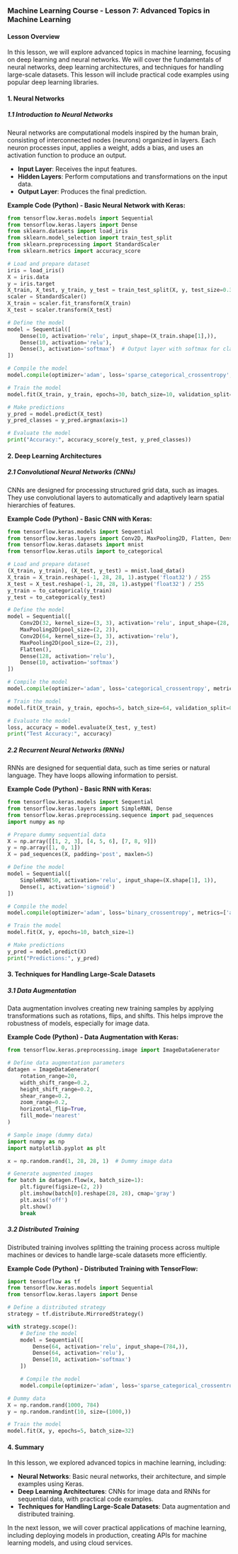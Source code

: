 ### Machine Learning Course - Lesson 7: Advanced Topics in Machine Learning

#### Lesson Overview

In this lesson, we will explore advanced topics in machine learning, focusing on deep learning and neural networks. We will cover the fundamentals of neural networks, deep learning architectures, and techniques for handling large-scale datasets. This lesson will include practical code examples using popular deep learning libraries.

#### 1. Neural Networks

##### **1.1 Introduction to Neural Networks**

Neural networks are computational models inspired by the human brain, consisting of interconnected nodes (neurons) organized in layers. Each neuron processes input, applies a weight, adds a bias, and uses an activation function to produce an output.

- **Input Layer**: Receives the input features.
- **Hidden Layers**: Perform computations and transformations on the input data.
- **Output Layer**: Produces the final prediction.

**Example Code (Python) - Basic Neural Network with Keras:**

```python
from tensorflow.keras.models import Sequential
from tensorflow.keras.layers import Dense
from sklearn.datasets import load_iris
from sklearn.model_selection import train_test_split
from sklearn.preprocessing import StandardScaler
from sklearn.metrics import accuracy_score

# Load and prepare dataset
iris = load_iris()
X = iris.data
y = iris.target
X_train, X_test, y_train, y_test = train_test_split(X, y, test_size=0.3, random_state=42)
scaler = StandardScaler()
X_train = scaler.fit_transform(X_train)
X_test = scaler.transform(X_test)

# Define the model
model = Sequential([
    Dense(10, activation='relu', input_shape=(X_train.shape[1],)),
    Dense(10, activation='relu'),
    Dense(3, activation='softmax')  # Output layer with softmax for classification
])

# Compile the model
model.compile(optimizer='adam', loss='sparse_categorical_crossentropy', metrics=['accuracy'])

# Train the model
model.fit(X_train, y_train, epochs=30, batch_size=10, validation_split=0.2)

# Make predictions
y_pred = model.predict(X_test)
y_pred_classes = y_pred.argmax(axis=1)

# Evaluate the model
print("Accuracy:", accuracy_score(y_test, y_pred_classes))
```

#### 2. Deep Learning Architectures

##### **2.1 Convolutional Neural Networks (CNNs)**

CNNs are designed for processing structured grid data, such as images. They use convolutional layers to automatically and adaptively learn spatial hierarchies of features.

**Example Code (Python) - Basic CNN with Keras:**

```python
from tensorflow.keras.models import Sequential
from tensorflow.keras.layers import Conv2D, MaxPooling2D, Flatten, Dense
from tensorflow.keras.datasets import mnist
from tensorflow.keras.utils import to_categorical

# Load and prepare dataset
(X_train, y_train), (X_test, y_test) = mnist.load_data()
X_train = X_train.reshape(-1, 28, 28, 1).astype('float32') / 255
X_test = X_test.reshape(-1, 28, 28, 1).astype('float32') / 255
y_train = to_categorical(y_train)
y_test = to_categorical(y_test)

# Define the model
model = Sequential([
    Conv2D(32, kernel_size=(3, 3), activation='relu', input_shape=(28, 28, 1)),
    MaxPooling2D(pool_size=(2, 2)),
    Conv2D(64, kernel_size=(3, 3), activation='relu'),
    MaxPooling2D(pool_size=(2, 2)),
    Flatten(),
    Dense(128, activation='relu'),
    Dense(10, activation='softmax')
])

# Compile the model
model.compile(optimizer='adam', loss='categorical_crossentropy', metrics=['accuracy'])

# Train the model
model.fit(X_train, y_train, epochs=5, batch_size=64, validation_split=0.1)

# Evaluate the model
loss, accuracy = model.evaluate(X_test, y_test)
print("Test Accuracy:", accuracy)
```

##### **2.2 Recurrent Neural Networks (RNNs)**

RNNs are designed for sequential data, such as time series or natural language. They have loops allowing information to persist.

**Example Code (Python) - Basic RNN with Keras:**

```python
from tensorflow.keras.models import Sequential
from tensorflow.keras.layers import SimpleRNN, Dense
from tensorflow.keras.preprocessing.sequence import pad_sequences
import numpy as np

# Prepare dummy sequential data
X = np.array([[1, 2, 3], [4, 5, 6], [7, 8, 9]])
y = np.array([1, 0, 1])
X = pad_sequences(X, padding='post', maxlen=5)

# Define the model
model = Sequential([
    SimpleRNN(50, activation='relu', input_shape=(X.shape[1], 1)),
    Dense(1, activation='sigmoid')
])

# Compile the model
model.compile(optimizer='adam', loss='binary_crossentropy', metrics=['accuracy'])

# Train the model
model.fit(X, y, epochs=10, batch_size=1)

# Make predictions
y_pred = model.predict(X)
print("Predictions:", y_pred)
```

#### 3. Techniques for Handling Large-Scale Datasets

##### **3.1 Data Augmentation**

Data augmentation involves creating new training samples by applying transformations such as rotations, flips, and shifts. This helps improve the robustness of models, especially for image data.

**Example Code (Python) - Data Augmentation with Keras:**

```python
from tensorflow.keras.preprocessing.image import ImageDataGenerator

# Define data augmentation parameters
datagen = ImageDataGenerator(
    rotation_range=20,
    width_shift_range=0.2,
    height_shift_range=0.2,
    shear_range=0.2,
    zoom_range=0.2,
    horizontal_flip=True,
    fill_mode='nearest'
)

# Sample image (dummy data)
import numpy as np
import matplotlib.pyplot as plt

x = np.random.rand(1, 28, 28, 1)  # Dummy image data

# Generate augmented images
for batch in datagen.flow(x, batch_size=1):
    plt.figure(figsize=(2, 2))
    plt.imshow(batch[0].reshape(28, 28), cmap='gray')
    plt.axis('off')
    plt.show()
    break
```

##### **3.2 Distributed Training**

Distributed training involves splitting the training process across multiple machines or devices to handle large-scale datasets more efficiently.

**Example Code (Python) - Distributed Training with TensorFlow:**

```python
import tensorflow as tf
from tensorflow.keras.models import Sequential
from tensorflow.keras.layers import Dense

# Define a distributed strategy
strategy = tf.distribute.MirroredStrategy()

with strategy.scope():
    # Define the model
    model = Sequential([
        Dense(64, activation='relu', input_shape=(784,)),
        Dense(64, activation='relu'),
        Dense(10, activation='softmax')
    ])

    # Compile the model
    model.compile(optimizer='adam', loss='sparse_categorical_crossentropy', metrics=['accuracy'])

# Dummy data
X = np.random.rand(1000, 784)
y = np.random.randint(10, size=(1000,))

# Train the model
model.fit(X, y, epochs=5, batch_size=32)
```

#### 4. Summary

In this lesson, we explored advanced topics in machine learning, including:

- **Neural Networks**: Basic neural networks, their architecture, and simple examples using Keras.
- **Deep Learning Architectures**: CNNs for image data and RNNs for sequential data, with practical code examples.
- **Techniques for Handling Large-Scale Datasets**: Data augmentation and distributed training.

In the next lesson, we will cover practical applications of machine learning, including deploying models in production, creating APIs for machine learning models, and using cloud services.
